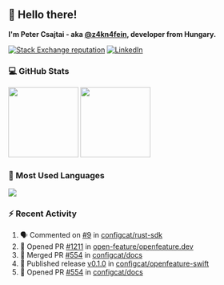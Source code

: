 ## 👋 Hello there!

**I'm Peter Csajtai - aka [@z4kn4fein](https://github.com/z4kn4fein), developer from Hungary.**

[![Stack Exchange reputation](https://img.shields.io/stackexchange/stackoverflow/r/8700582?color=orange&label=reputation&logo=stackoverflow&style=for-the-badge)](https://stackoverflow.com/users/8700582)
[![LinkedIn](https://img.shields.io/badge/linkedin-%230077B5.svg?style=for-the-badge&logo=linkedin&logoColor=white)](https://www.linkedin.com/in/csajtai-p%C3%A9ter-45395341/)

### 💻 GitHub Stats

<div>
  <img height="140px" src="https://github-readme-stats-pcsajtai.vercel.app/api?username=z4kn4fein&show_icons=true&hide_border=true&count_private=true&custom_title=Stats&theme=dracula&line_height=24&hide_title=true">
  <img height="140px" src="https://streak-stats.demolab.com?user=z4kn4fein&theme=dracula&hide_border=true">
  
</div>

### :toolbox: Most Used Languages

<img src="https://github-readme-stats-pcsajtai.vercel.app/api/top-langs/?username=z4kn4fein&theme=dracula&hide_border=true&layout=compact&langs_count=8&hide_title=true">

### :zap: Recent Activity

<!--START_SECTION:activity-->
1. 🗣 Commented on [#9](https://github.com/configcat/rust-sdk/pull/9#issuecomment-2977188934) in [configcat/rust-sdk](https://github.com/configcat/rust-sdk)
2. 💪 Opened PR [#1211](https://github.com/open-feature/openfeature.dev/pull/1211) in [open-feature/openfeature.dev](https://github.com/open-feature/openfeature.dev)
3. 🎉 Merged PR [#554](https://github.com/configcat/docs/pull/554) in [configcat/docs](https://github.com/configcat/docs)
4. 🚀 Published release [v0.1.0](https://github.com/configcat/openfeature-swift/releases/tag/0.1.0) in [configcat/openfeature-swift](https://github.com/configcat/openfeature-swift)
5. 💪 Opened PR [#554](https://github.com/configcat/docs/pull/554) in [configcat/docs](https://github.com/configcat/docs)
<!--END_SECTION:activity-->
